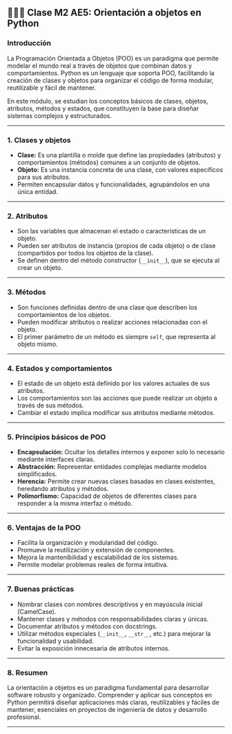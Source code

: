 ## 👨🏽‍🏫 Clase M2 AE5: Orientación a objetos en Python

### Introducción

La Programación Orientada a Objetos (POO) es un paradigma que permite modelar el mundo real a través de objetos que combinan datos y comportamientos. Python es un lenguaje que soporta POO, facilitando la creación de clases y objetos para organizar el código de forma modular, reutilizable y fácil de mantener.

En este módulo, se estudian los conceptos básicos de clases, objetos, atributos, métodos y estados, que constituyen la base para diseñar sistemas complejos y estructurados.

---

### 1. Clases y objetos

- **Clase:** Es una plantilla o molde que define las propiedades (atributos) y comportamientos (métodos) comunes a un conjunto de objetos.
- **Objeto:** Es una instancia concreta de una clase, con valores específicos para sus atributos.
- Permiten encapsular datos y funcionalidades, agrupándolos en una única entidad.

---

### 2. Atributos

- Son las variables que almacenan el estado o características de un objeto.
- Pueden ser atributos de instancia (propios de cada objeto) o de clase (compartidos por todos los objetos de la clase).
- Se definen dentro del método constructor (`__init__`), que se ejecuta al crear un objeto.

---

### 3. Métodos

- Son funciones definidas dentro de una clase que describen los comportamientos de los objetos.
- Pueden modificar atributos o realizar acciones relacionadas con el objeto.
- El primer parámetro de un método es siempre `self`, que representa al objeto mismo.

---

### 4. Estados y comportamientos

- El estado de un objeto está definido por los valores actuales de sus atributos.
- Los comportamientos son las acciones que puede realizar un objeto a través de sus métodos.
- Cambiar el estado implica modificar sus atributos mediante métodos.

---

### 5. Principios básicos de POO

- **Encapsulación:** Ocultar los detalles internos y exponer solo lo necesario mediante interfaces claras.
- **Abstracción:** Representar entidades complejas mediante modelos simplificados.
- **Herencia:** Permite crear nuevas clases basadas en clases existentes, heredando atributos y métodos.
- **Polimorfismo:** Capacidad de objetos de diferentes clases para responder a la misma interfaz o método.

---

### 6. Ventajas de la POO

- Facilita la organización y modularidad del código.
- Promueve la reutilización y extensión de componentes.
- Mejora la mantenibilidad y escalabilidad de los sistemas.
- Permite modelar problemas reales de forma intuitiva.

---

### 7. Buenas prácticas

- Nombrar clases con nombres descriptivos y en mayúscula inicial (CamelCase).
- Mantener clases y métodos con responsabilidades claras y únicas.
- Documentar atributos y métodos con docstrings.
- Utilizar métodos especiales (`__init__`, `__str__`, etc.) para mejorar la funcionalidad y usabilidad.
- Evitar la exposición innecesaria de atributos internos.

---

### 8. Resumen

La orientación a objetos es un paradigma fundamental para desarrollar software robusto y organizado. Comprender y aplicar sus conceptos en Python permitirá diseñar aplicaciones más claras, reutilizables y fáciles de mantener, esenciales en proyectos de ingeniería de datos y desarrollo profesional.

---
